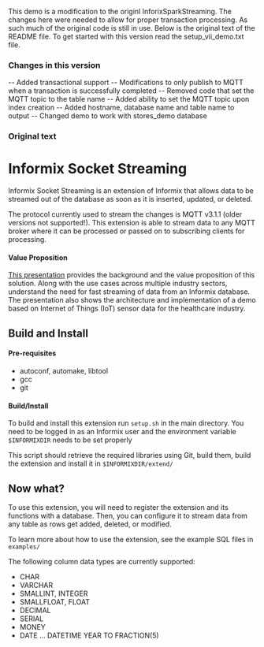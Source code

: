 This demo is a modification to the originl InforixSparkStreaming. The changes here were needed to allow for proper transaction processing. As such much of the original code is still in use. Below is the original text of the README file. To get started with this version read the setup_vii_demo.txt file.

### Changes in this version
-- Added transactional support
-- Modifications to only publish to MQTT when a transaction is successfully completed
-- Removed code that set the MQTT topic to the table name
-- Added ability to set the MQTT topic upon index creation
-- Added hostname, database name and table name to output
-- Changed demo to work with stores_demo database

### Original text
# Informix Socket Streaming

Informix Socket Streaming is an extension of Informix that allows data to be streamed out of the database as soon as it is inserted, updated, or deleted.

The protocol currently used to stream the changes is MQTT v3.1.1 (older versions not supported!). This extension is able to stream data to any MQTT broker where it can be processed or passed on to subscribing clients for processing.

#### Value Proposition
[This presentation](http://www.slideshare.net/deepind/informix-mqtt-streaming) provides the background and the value proposition of this solution. Along with the use cases across multiple industry sectors, understand the need for fast streaming of data from an Informix database. The presentation also shows the architecture and implementation of a demo based on Internet of Things (IoT) sensor data for the healthcare industry.

## Build and Install

#### Pre-requisites
* autoconf, automake, libtool
* gcc
* git

#### Build/Install
To build and install this extension run `setup.sh` in the main directory.
You need to be logged in as an Informix user and the environment
variable `$INFORMIXDIR` needs to be set properly

This script should retrieve the required libraries using Git, build them,
build the extension and install it in `$INFORMIXDIR/extend/`

## Now what?
To use this extension, you will need to register the extension and its functions with a database.
Then, you can configure it to stream data from any table as rows get added, deleted, or modified.

To learn more about how to use the extension, see the example SQL files in `examples/`

The following column data types are currently supported:
* CHAR
* VARCHAR
* SMALLINT, INTEGER
* SMALLFLOAT, FLOAT
* DECIMAL
* SERIAL
* MONEY
* DATE ... DATETIME YEAR TO FRACTION(5)
